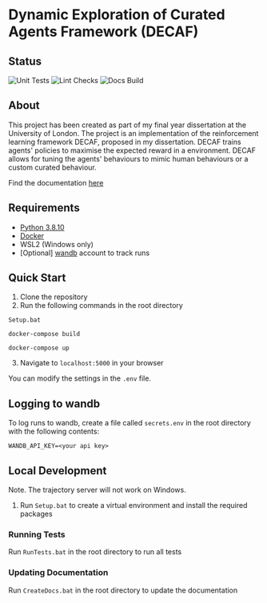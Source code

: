 # Dynamic Exploration of Curated Agents Framework (DECAF)

## Status
![Unit Tests](https://github.com/louie-jones-strong/DECAF/actions/workflows/UnitTests.yml/badge.svg)
![Lint Checks](https://github.com/louie-jones-strong/DECAF/actions/workflows/LintChecks.yml/badge.svg)
![Docs Build](https://github.com/louie-jones-strong/DECAF/actions/workflows/DocsCreation.yml/badge.svg)
<!-- ![Type Hint Checks](https://github.com/louie-jones-strong/DECAF/actions/workflows/TypeHintChecks.yml/badge.svg) -->


## About
This project has been created as part of my final year dissertation at the University of London.
The project is an implementation of the reinforcement learning framework DECAF, proposed in my dissertation.
DECAF trains agents' policies to maximise the expected reward in a environment.
DECAF allows for tuning the agents' behaviours to mimic human behaviours or a custom curated behaviour.

Find the documentation [here](https://louie-jones-strong.github.io/DECAF/)

## Requirements
- [Python 3.8.10](https://www.python.org/downloads/release/python-3810/)
- [Docker](https://www.docker.com/get-started)
- WSL2 (Windows only)
- [Optional] [wandb](https://wandb.ai/site) account to track runs

## Quick Start
1. Clone the repository
2. Run the following commands in the root directory
```
Setup.bat
```
```
docker-compose build
```
```
docker-compose up
```
3. Navigate to ```localhost:5000``` in your browser

You can modify the settings in the `.env` file.



## Logging to wandb
To log runs to wandb, create a file called `secrets.env` in the root directory with the following contents:
```
WANDB_API_KEY=<your api key>
```


## Local Development
Note. The trajectory server will not work on Windows.

1. Run `Setup.bat` to create a virtual environment and install the required packages


### Running Tests
Run `RunTests.bat` in the root directory to run all tests

### Updating Documentation
Run `CreateDocs.bat` in the root directory to update the documentation